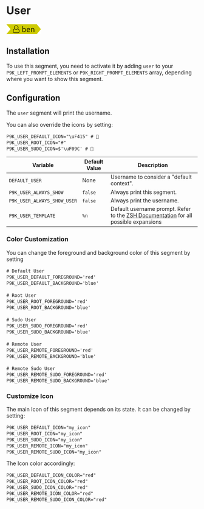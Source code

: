 # User

![](segment.png)

## Installation

To use this segment, you need to activate it by adding `user` to your
`P9K_LEFT_PROMPT_ELEMENTS` or `P9K_RIGHT_PROMPT_ELEMENTS` array, depending
where you want to show this segment.

## Configuration

The `user` segment will print the username.

You can also override the icons by setting:

```
P9K_USER_DEFAULT_ICON="\uF415" # 
P9K_USER_ROOT_ICON="#"
P9K_USER_SUDO_ICON=$'\uF09C' # 
```

| Variable | Default Value | Description |
|----------|---------------|-------------|
|`DEFAULT_USER`|None|Username to consider a "default context".|
|`P9K_USER_ALWAYS_SHOW`|`false`|Always print this segment.|
|`P9K_USER_ALWAYS_SHOW_USER`|`false`|Always print the username.|
|`P9K_USER_TEMPLATE`|`%n`|Default username prompt. Refer to the [ZSH Documentation](http://zsh.sourceforge.net/Doc/Release/Prompt-Expansion.html) for all possible expansions|

### Color Customization

You can change the foreground and background color of this segment by setting
```
# Default User
P9K_USER_DEFAULT_FOREGROUND='red'
P9K_USER_DEFAULT_BACKGROUND='blue'

# Root User
P9K_USER_ROOT_FOREGROUND='red'
P9K_USER_ROOT_BACKGROUND='blue'

# Sudo User
P9K_USER_SUDO_FOREGROUND='red'
P9K_USER_SUDO_BACKGROUND='blue'

# Remote User
P9K_USER_REMOTE_FOREGROUND='red'
P9K_USER_REMOTE_BACKGROUND='blue'

# Remote Sudo User
P9K_USER_REMOTE_SUDO_FOREGROUND='red'
P9K_USER_REMOTE_SUDO_BACKGROUND='blue'
```

### Customize Icon

The main Icon of this segment depends on its state.
It can be changed by setting:
```
P9K_USER_DEFAULT_ICON="my_icon"
P9K_USER_ROOT_ICON="my_icon"
P9K_USER_SUDO_ICON="my_icon"
P9K_USER_REMOTE_ICON="my_icon"
P9K_USER_REMOTE_SUDO_ICON="my_icon"
```

The Icon color accordingly:
```
P9K_USER_DEFAULT_ICON_COLOR="red"
P9K_USER_ROOT_ICON_COLOR="red"
P9K_USER_SUDO_ICON_COLOR="red"
P9K_USER_REMOTE_ICON_COLOR="red"
P9K_USER_REMOTE_SUDO_ICON_COLOR="red"
```